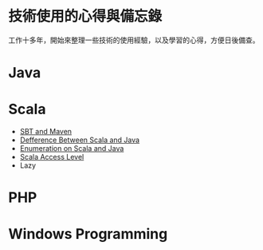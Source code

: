 技術使用的心得與備忘錄
=========
工作十多年，開始來整理一些技術的使用經驗，以及學習的心得，方便日後備查。

# Java

# Scala
* [SBT and Maven](SBT_And_Maven.md)
* [Defference Between Scala and Java](Difference_between_Scala_and_Java.markdown)
* [Enumeration on Scala and Java](Enumeration_on_Scala_and_Java.markdown)
* [Scala Access Level](Scala_Access_Level.markdown)
* Lazy



# PHP

# Windows Programming

